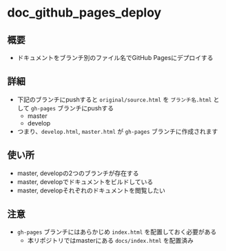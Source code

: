 # doc_github_pages_deploy
## 概要
- ドキュメントをブランチ別のファイル名でGitHub Pagesにデプロイする

## 詳細
- 下記のブランチにpushすると `original/source.html` を `ブランチ名.html` として `gh-pages` ブランチにpushする
  - master
  - develop
- つまり、`develop.html`, `master.html` が `gh-pages` ブランチに作成されます

## 使い所
- master, developの2つのブランチが存在する
- master, developでドキュメントをビルドしている
- master, developそれぞれのドキュメントを閲覧したい

## 注意
- `gh-pages` ブランチにはあらかじめ `index.html` を配置しておく必要がある
  - 本リポジトリではmasterにある `docs/index.html` を配置済み
